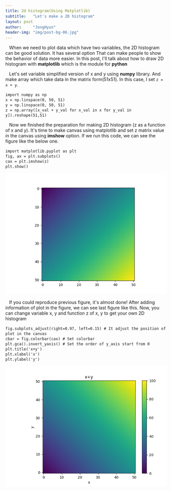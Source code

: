 ```yaml
---
title: 2d histogram(Using Matplotlib)
subtitle:   "Let's make a 2D histogram"
layout: post
author:     "JongHyun"
header-img: "img/post-bg-06.jpg"
---
```


<p>
&nbsp;&nbsp;&nbsp;When we need to plot data which have two variables, the 2D histogram can be good solution. It has several option 
That can make people to show the behavior of data more easier. In this post, I'll talk about how to draw 2D histogram 
with <b>matplotlib</b> which is the module for <b>python</b>
</p>
<p>
&nbsp;&nbsp;&nbsp;Let's set variable simplified version of x and y using <b>numpy</b> library. And make array which take data in the 
matrix form(51x51). In this case, I set <code>z = x + y</code>.
<pre><code>import numpy as np
x = np.linspace(0, 50, 51)
y = np.linspace(0, 50, 51)
z = np.array([x_val + y_val for x_val in x for y_val in y]).reshape(51,51)
</code></pre>
</p>
<p>
	&nbsp;&nbsp;&nbsp;Now we finished the preparation for making 2D histogram (z as a function of x and y). It's time to make canvas using matplotlib and
	set z matrix value in the canvas using <b>imshow</b> option. If we run this code, we can see the figure like the below one.
</p>
<pre><code>import matplotlib.pyplot as plt
fig, ax = plt.subplots()
cax = plt.imshow(z)
plt.show()
</code></pre>
<img src="/img/sum_x_y_fig.png" alt="x+y">
<p>
	&nbsp;&nbsp;&nbsp;If you could reproduce previous figure, it's almost done! After adding information of plot in the figure, we can see
	last figure like this. Now, you can change variable x, y and function z of x, y to get your own 2D histogram
</p>
<pre><code>fig.subplots_adjust(right=0.97, left=0.15) # It adjust the position of plot in the canvas
cbar = fig.colorbar(cax) # Set colorbar
plt.gca().invert_yaxis() # Set the order of y_axis start from 0
plt.title('x+y')
plt.xlabel('x')
plt.ylabel('y')
</code></pre>
<img src="/img/sum_x_y_fig_with_option.png" alt="x+y with option">

